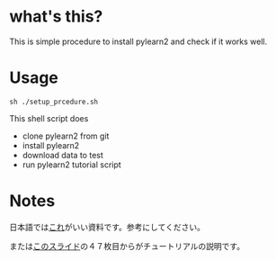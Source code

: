 # what's this?

This is simple procedure to install pylearn2 and check if it works well.

# Usage

```
sh ./setup_prcedure.sh
```

This shell script does

* clone pylearn2 from git
* install pylearn2
* download data to test
* run pylearn2 tutorial script

# Notes

日本語では[これ](http://qiita.com/mizuki0420@github/items/3f9c97b32e8d6e37abad)がいい資料です。参考にしてください。

または[このスライド](https://www.slideshare.net/slideshow/embed_code/37065349)の４７枚目からがチュートリアルの説明です。
